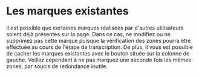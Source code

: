 # Les marques existantes

Il est possible que certaines marques réalisées par d'autres utilisateurs soient déjà présentes sur la page. Dans ce cas, ne modifiez ou ne supprimez pas cette marque puisque la vérification des zones pourra être effectuée au cours de l'étape de transcription.
De plus, il vous est possible de cacher les marques existantes avec le bouton située sur la colonne de gauche. Veillez cependant à ne pas marquez une seconde fois les mêmes zones, par soucis de redondance inutile.
